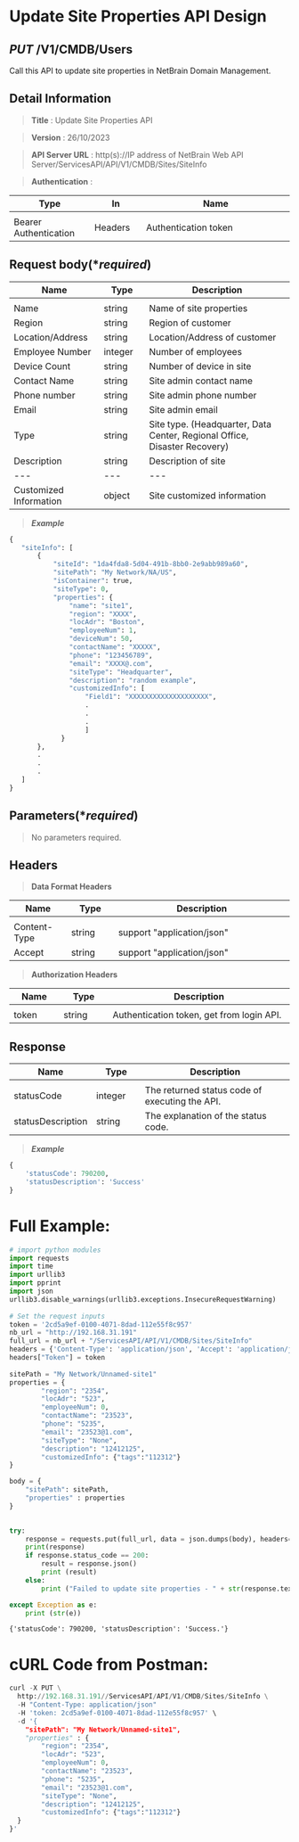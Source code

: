 # Update Site Properties API Design
 
## ***PUT*** /V1/CMDB/Users
Call this API to update site properties in NetBrain Domain Management.
 
## Detail Information
 
> **Title** : Update Site Properties API<br>
 
> **Version** : 26/10/2023
 
> **API Server URL** : http(s)://IP address of NetBrain Web API Server/ServicesAPI/API/V1/CMDB/Sites/SiteInfo
 
> **Authentication** :
 
|**Type**|**In**|**Name**|
|------|------|------|
|<img width=100/>|<img width=100/>|<img width=500/>|
|Bearer Authentication| Headers | Authentication token |

## Request body(****required***)
 
|**Name**|**Type**|**Description**|
|------|------|------|
|<img width=100/>|<img width=100/>|<img width=500/>|
| Name  | string | Name of site properties |
| Region | string | Region of customer |
| Location/Address | string | Location/Address of customer |
| Employee Number | integer | Number of employees |
| Device Count | string | Number of device in site |
| Contact Name | string | Site admin contact name |
| Phone number | string | Site admin phone number |
| Email | string | Site admin email |
| Type | string | Site type. (Headquarter, Data Center, Regional Office, Disaster Recovery) |
| Description | string | Description of site |
| --- | --- | --- |
| Customized Information | object | Site customized information |
 
> ***Example***
 
 
```python
{
   "siteInfo": [
       {
           "siteId": "1da4fda8-5d04-491b-8bb0-2e9abb989a60",
           "sitePath": "My Network/NA/US",
           "isContainer": true,
           "siteType": 0,
           "properties": {
               "name": "site1",
               "region": "XXXX",
               "locAdr": "Boston",
               "employeeNum": 1,
               "deviceNum": 50,
               "contactName": "XXXXX",
               "phone": "123456789",
               "email": "XXXX@.com",
               "siteType": "Headquarter",
               "description": "random example",
               "customizedInfo": [
                   "Field1": "XXXXXXXXXXXXXXXXXXXX",
                   .
                   .
                   .
                   ]         
             }
       },
       .
       .
       .
   ]
}
```
 
## Parameters(****required***)
 
>No parameters required.
 
## Headers
 
> **Data Format Headers**
 
|**Name**|**Type**|**Description**|
|------|------|------|
|<img width=100/>|<img width=100/>|<img width=500/>|
| Content-Type | string  | support "application/json" |
| Accept | string  | support "application/json" |
 
> **Authorization Headers**
 
|**Name**|**Type**|**Description**|
|------|------|------|
|<img width=100/>|<img width=100/>|<img width=500/>|
| token | string  | Authentication token, get from login API. |
 
## Response
 
|**Name**|**Type**|**Description**|
|------|------|------|
|<img width=100/>|<img width=100/>|<img width=500/>|
| statusCode| integer | The returned status code of executing the API. |
| statusDescription | string | The explanation of the status code. |
 
> ***Example***
 
 
```python
{
    'statusCode': 790200,
    'statusDescription': 'Success'
}
```
 
# Full Example:
 
 
```python
# import python modules
import requests
import time
import urllib3
import pprint
import json
urllib3.disable_warnings(urllib3.exceptions.InsecureRequestWarning)
 
# Set the request inputs
token = '2cd5a9ef-0100-4071-8dad-112e55f8c957'
nb_url = "http://192.168.31.191"
full_url = nb_url + "/ServicesAPI/API/V1/CMDB/Sites/SiteInfo"
headers = {'Content-Type': 'application/json', 'Accept': 'application/json'}
headers["Token"] = token
 
sitePath = "My Network/Unnamed-site1"
properties = {
        "region": "2354",
        "locAdr": "523",
        "employeeNum": 0,
        "contactName": "23523",
        "phone": "5235",
        "email": "23523@1.com",
        "siteType": "None",
        "description": "12412125",
        "customizedInfo": {"tags":"112312"}
}

body = {
    "sitePath": sitePath,
    "properties" : properties
}

 
try:
    response = requests.put(full_url, data = json.dumps(body), headers=headers, verify=False)
    print(response)
    if response.status_code == 200:
        result = response.json()
        print (result)
    else:
        print ("Failed to update site properties - " + str(response.text))

except Exception as e:
    print (str(e)) 

```
 
    {'statusCode': 790200, 'statusDescription': 'Success.'}
     
 
# cURL Code from Postman:
 
 
```python
curl -X PUT \
  http://192.168.31.191//ServicesAPI/API/V1/CMDB/Sites/SiteInfo \
  -H "Content-Type: application/json"
  -H 'token: 2cd5a9ef-0100-4071-8dad-112e55f8c957' \
  -d '{
    "sitePath": "My Network/Unnamed-site1",
    "properties" : {
        "region": "2354",
        "locAdr": "523",
        "employeeNum": 0,
        "contactName": "23523",
        "phone": "5235",
        "email": "23523@1.com",
        "siteType": "None",
        "description": "12412125",
        "customizedInfo": {"tags":"112312"}
  }
}'
```